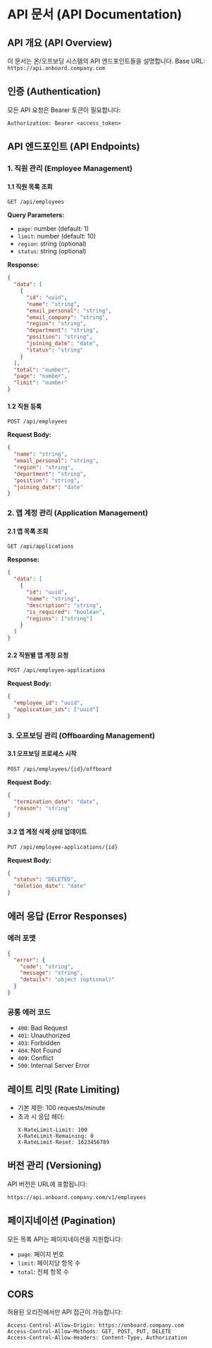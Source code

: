 # API 문서 (API Documentation)

## API 개요 (API Overview)

이 문서는 온/오프보딩 시스템의 API 엔드포인트들을 설명합니다.
Base URL: `https://api.onboard.company.com`

## 인증 (Authentication)

모든 API 요청은 Bearer 토큰이 필요합니다:
```
Authorization: Bearer <access_token>
```

## API 엔드포인트 (API Endpoints)

### 1. 직원 관리 (Employee Management)

#### 1.1 직원 목록 조회
```http
GET /api/employees
```

**Query Parameters:**
- `page`: number (default: 1)
- `limit`: number (default: 10)
- `region`: string (optional)
- `status`: string (optional)

**Response:**
```json
{
  "data": [
    {
      "id": "uuid",
      "name": "string",
      "email_personal": "string",
      "email_company": "string",
      "region": "string",
      "department": "string",
      "position": "string",
      "joining_date": "date",
      "status": "string"
    }
  ],
  "total": "number",
  "page": "number",
  "limit": "number"
}
```

#### 1.2 직원 등록
```http
POST /api/employees
```

**Request Body:**
```json
{
  "name": "string",
  "email_personal": "string",
  "region": "string",
  "department": "string",
  "position": "string",
  "joining_date": "date"
}
```

### 2. 앱 계정 관리 (Application Management)

#### 2.1 앱 목록 조회
```http
GET /api/applications
```

**Response:**
```json
{
  "data": [
    {
      "id": "uuid",
      "name": "string",
      "description": "string",
      "is_required": "boolean",
      "regions": ["string"]
    }
  ]
}
```

#### 2.2 직원별 앱 계정 요청
```http
POST /api/employee-applications
```

**Request Body:**
```json
{
  "employee_id": "uuid",
  "application_ids": ["uuid"]
}
```

### 3. 오프보딩 관리 (Offboarding Management)

#### 3.1 오프보딩 프로세스 시작
```http
POST /api/employees/{id}/offboard
```

**Request Body:**
```json
{
  "termination_date": "date",
  "reason": "string"
}
```

#### 3.2 앱 계정 삭제 상태 업데이트
```http
PUT /api/employee-applications/{id}
```

**Request Body:**
```json
{
  "status": "DELETED",
  "deletion_date": "date"
}
```

## 에러 응답 (Error Responses)

### 에러 포맷
```json
{
  "error": {
    "code": "string",
    "message": "string",
    "details": "object (optional)"
  }
}
```

### 공통 에러 코드
- `400`: Bad Request
- `401`: Unauthorized
- `403`: Forbidden
- `404`: Not Found
- `409`: Conflict
- `500`: Internal Server Error

## 레이트 리밋 (Rate Limiting)

- 기본 제한: 100 requests/minute
- 초과 시 응답 헤더:
  ```
  X-RateLimit-Limit: 100
  X-RateLimit-Remaining: 0
  X-RateLimit-Reset: 1623456789
  ```

## 버전 관리 (Versioning)

API 버전은 URL에 포함됩니다:
```
https://api.onboard.company.com/v1/employees
```

## 페이지네이션 (Pagination)

모든 목록 API는 페이지네이션을 지원합니다:
- `page`: 페이지 번호
- `limit`: 페이지당 항목 수
- `total`: 전체 항목 수

## CORS

허용된 오리진에서만 API 접근이 가능합니다:
```
Access-Control-Allow-Origin: https://onboard.company.com
Access-Control-Allow-Methods: GET, POST, PUT, DELETE
Access-Control-Allow-Headers: Content-Type, Authorization
``` 